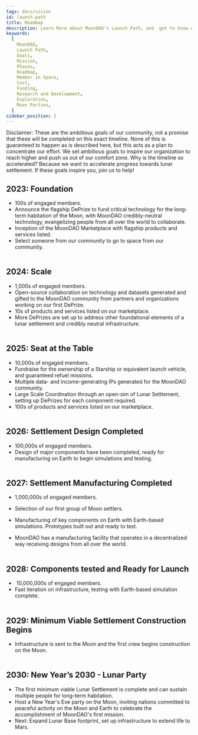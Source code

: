 ```yaml
---
tags: docs/vision
id: launch-path
title: Roadmap
description: Learn More about MoonDAO's Launch Path, and  get to know our Mission.
keywords:
  [
    MoonDAO,
    Launch Path,
    Goals,
    Mission,
    Phases,
    Roadmap,
    Member in Space,
    Cost,
    Funding,
    Research and Development,
    Exploration,
    Moon Parties,
  ]
sidebar_position: 2
---
```

Disclaimer: These are the ambitious goals of our community, not a promise that these will be completed on this exact timeline. None of this is guaranteed to happen as is described here, but this acts as a plan to concentrate our effort. We set ambitious goals to inspire our organization to reach higher and push us out of our comfort zone. Why is the timeline so accelerated? Because we want to accelerate progress towards lunar settlement. If these goals inspire you, join us to help!
## 2023: **Foundation**

- 100s of engaged members. 
- Announce the flagship DePrize to fund critical technology for the long-term habitation of the Moon, with MoonDAO credibly-neutral technology, evangelizing people from all over the world to collaborate.
- Inception of the MoonDAO Marketplace with flagship products and services listed.
- Select someone from our community to go to space from our community.  
    ‍
## 2024: **Scale**

- 1,000s of engaged members.
- Open-source collaboration on technology and datasets generated and gifted to the MoonDAO community from partners and organizations working on our first DePrize.
- 10s of products and services listed on our marketplace.
- More DePrizes are set up to address other foundational elements of a lunar settlement and credibly neutral infrastructure.  
    ‍
## 2025: **Seat at the Table**

- 10,000s of engaged members.
- Fundraise for the ownership of a Starship or equivalent launch vehicle, and guaranteed refuel missions.
- Multiple data- and income-generating IPs generated for the MoonDAO community.
- Large Scale Coordination through an open-sim of Lunar Settlement, setting up DePrizes for each component required.
- 100s of products and services listed on our marketplace.  
    ‍
## 2026: **Settlement Design Completed**

- 100,000s of engaged members.
- Design of major components have been completed, ready for manufacturing on Earth to begin simulations and testing.  
    ‍
## 2027: **Settlement Manufacturing Completed**

- 1,000,000s of engaged members.

- Selection of our first group of Moon settlers.
- Manufacturing of key components on Earth with Earth-based simulations. Prototypes built out and ready to test.
- MoonDAO has a manufacturing facility that operates in a decentralized way receiving designs from all over the world.  
    ‍
## 2028: **Components tested and Ready for Launch**

-  10,000,000s of engaged members.
- Fast iteration on infrastructure, testing with Earth-based simulation complete.  
    ‍
## 2029: **Minimum Viable Settlement Construction Begins**

- Infrastructure is sent to the Moon and the first crew begins construction on the Moon.  
    ‍
## 2030: **New Year’s 2030 - Lunar Party**

- The first minimum viable Lunar Settlement is complete and can sustain multiple people for long-term habitation.
- Host a New Year's Eve party on the Moon, inviting nations committed to peaceful activity on the Moon and Earth to celebrate the accomplishment of MoonDAO's first mission.
- Next: Expand Lunar Base footprint, set up infrastructure to extend life to Mars.  
    